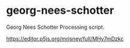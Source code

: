 # georg-nees-schotter
Georg Nees Schotter Processing script.

https://editor.p5js.org/mrisney/full/MHy7mDzkc
